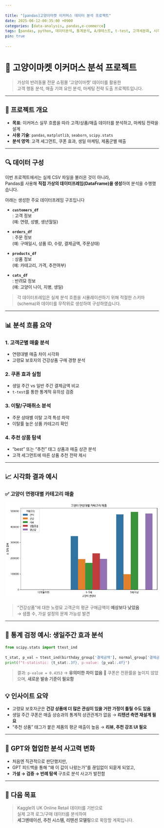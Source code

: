 ```yaml
---

title: "[pandas]고양이마켓 이커머스 데이터 분석 프로젝트" 
date: 2025-06-12-00:35:00 +0900
categories: [data-analysis, pandas,e-commerce] 
tags: [pandas, python, 데이터분석, 통계분석, A/B테스트, t-test, 고객세분화, 시각화, 마케팅분석, 이커머스]
pin: true

---
```


# 🐾 고양이마켓 이커머스 분석 프로젝트
> 가상의 반려동물 전문 쇼핑몰 ‘고양이마켓’ 데이터를 활용한  
> 고객 행동 분석, 매출 기여 요인 분석, 마케팅 전략 도출 프로젝트입니다.

---

## 📌 프로젝트 개요
- **목표**: 이커머스 실무 흐름을 따라 고객/상품/매출 데이터를 분석하고, 마케팅 전략을 설계
- **사용 기술**: `pandas`, `matplotlib`, `seaborn`, `scipy.stats`
- **분석 영역**: 고객 세그먼트, 쿠폰 효과, 생일 마케팅, 제품군별 매출

---

## 🔍 데이터 구성

이번 프로젝트에서는 실제 CSV 파일을 불러온 것이 아니라,  
Pandas를 사용해 **직접 가상의 데이터프레임(DataFrame)을 생성**하여 분석을 수행했습니다.

아래는 생성한 주요 데이터프레임 구조입니다
- **`customers_df`**  
  : 고객 정보  
  (예: 연령, 성별, 생년월일)

- **`orders_df`**  
  : 주문 정보  
  (예: 구매일시, 상품 ID, 수량, 결제금액, 주문상태)

- **`products_df`**  
  : 상품 정보  
  (예: 카테고리, 가격, 추천여부)

- **`cats_df`**  
  : 반려묘 정보  
  (예: 고양이 나이, 지병, 생일)

>각 데이터프레임은 실제 분석 흐름을 시뮬레이션하기 위해
>적절한 스키마(schema)와 데이터를 무작위로 생성하여 구성하였습니다.

---

## 📊 분석 흐름 요약

### 1. 고객군별 매출 분석  
- 연령대별 매출 차이 시각화  
- 고령묘 보호자의 건강상품 구매 경향 분석

### 2. 쿠폰 효과 실험  
- 생일 주간 vs 일반 주간 결제금액 비교  
- `t-test`를 통한 통계적 유의성 검증

### 3. 이탈/구매취소 분석  
- 주문 상태별 이탈 고객 특성 파악  
- 이탈률 높은 상품 카테고리 확인

### 4. 추천 상품 탐색  
- “best” 또는 “추천” 태그 상품과 매출 상관 분석  
- 고객 세그먼트에 따른 상품 추천 전략 제시

---

## 📈 시각화 결과 예시

### ✅ 고양이 연령대별 카테고리 매출

![고양이 연령대별 카테고리 매출](assets/img/cat_age_sales.png)

> “건강상품”에 대한 노령묘 고객군의 평균 구매금액이 **예상보다 낮았음**  
> → 샘플 수, 가설 설정의 문제 가능성 발견

---

## 🧪 통계 검정 예시: 생일주간 효과 분석

```python
from scipy.stats import ttest_ind

t_stat, p_val = ttest_ind(birthday_group['결제금액'], normal_group['결제금액'])
print(f"t-statistic: {t_stat:.3f}, p-value: {p_val:.4f}")
```
>결과: `p-value = 0.4353` → **유의미한 차이 없음**
>🎯 쿠폰은 전환률을 높이지 않았으며, **새로운 발송 기준이 필요함**

## 💡 인사이트 요약
-   고령묘 보호자군은 **건강 상품에 더 많은 관심이 있을 거란 가정이 틀릴 수도 있음**
-   생일 주간 쿠폰은 매출 상승과의 통계적 상관관계가 없음 → **리텐션 측면 재설계 필요**
-   “추천 상품” 태그가 붙은 제품의 평균 매출이 높음 → **리뷰, 추천 강조 UI 필요**
  
----------

## 🤖 GPT와 협업한 분석 사고력 변화
-   처음엔 직관적으로 판단했지만,
-   GPT 피드백을 통해 “왜 이 값이 나왔는가”를 끊임없이 되묻게 되었고,
-   **가설 → 검증 → 반례 탐색** 구조로 분석 사고가 발전함
  
----------

## 🎯 다음 목표
> Kaggle의 UK Online Retail 데이터를 기반으로  
> 실제 고객 로그/구매 데이터를 분석하여  
> **세그멘테이션, 추천 시스템, 리텐션 모델링**으로 확장할 계획입니다.
